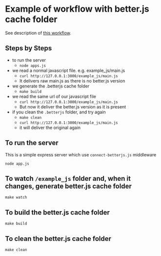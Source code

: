 # Example of workflow with better.js cache folder

See description of [this workflow](https://github.com/jeromeetienne/better.js/blob/master/contribs/jsdoc2betterjs/WORKFLOW.md).

## Steps by Steps

- to run the server
    + ```node apps.js```
- we read a normal javascript file. e.g. example_js/main.js
    - ```curl http://127.0.0.1:3000/example_js/main.js```
    - It delivers raw main.js as there is no better.js version
- we generate the .betterjs cache folder
    - ```make build```
- we read the same url of our javascript file
    - ```curl http://127.0.0.1:3000/example_js/main.js```
    - But now it deliver the better.js version as it is present
- if you clean the ```.betterjs``` folder, and try again
    + ```make clean```
    - ```curl http://127.0.0.1:3000/example_js/main.js```
    + it will deliver the original again

## To run the server

This is a simple express server which use ```connect-betterjs.js``` middleware

```
node app.js
```

## To watch ```/example_js``` folder and, when it changes, generate better.js cache folder

```
make watch
```

## To build the better.js cache folder

```
make build
```

## To clean the better.js cache folder

```
make clean
```
